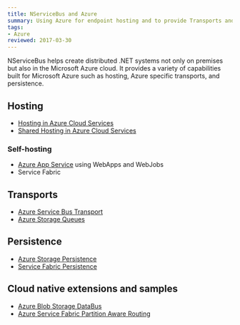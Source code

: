 ```yaml
---
title: NServiceBus and Azure
summary: Using Azure for endpoint hosting and to provide Transports and Persistence
tags:
- Azure
reviewed: 2017-03-30
---
```


NServiceBus helps create distributed .NET systems not only on premises but also in the Microsoft Azure cloud. It provides a variety of capabilities built for Microsoft Azure such as hosting, Azure specific transports, and persistence.


## Hosting

 * [Hosting in Azure Cloud Services](/nservicebus/hosting/cloud-services-host/)
 * [Shared Hosting in Azure Cloud Services](/samples/azure/shared-host/)


### Self-hosting

 * [Azure App Service](/samples/show-case/cloud-azure/) using WebApps and WebJobs
 * Service Fabric


## Transports

 * [Azure Service Bus Transport](/nservicebus/azure-service-bus/)
 * [Azure Storage Queues](/nservicebus/azure-storage-queues/)


## Persistence

 * [Azure Storage Persistence](/persistence/azure-storage/)
 * [Service Fabric Persistence](/persistence/service-fabric/)


## Cloud native extensions and samples

 * [Azure Blob Storage DataBus](/samples/azure/blob-storage-databus/)
 * [Azure Service Fabric Partition Aware Routing](/samples/azure/azure-service-fabric-routing/)

